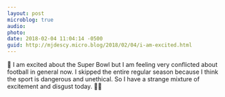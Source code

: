 ```yaml
---
layout: post
microblog: true
audio: 
photo: 
date: 2018-02-04 11:04:14 -0500
guid: http://mjdescy.micro.blog/2018/02/04/i-am-excited.html
---
```

🏈 I am excited about the Super Bowl but I am feeling very conflicted about football in general now. I skipped the entire regular season because I think the sport is dangerous and unethical. So I have a strange mixture of excitement and disgust today. 🤷‍♂️

